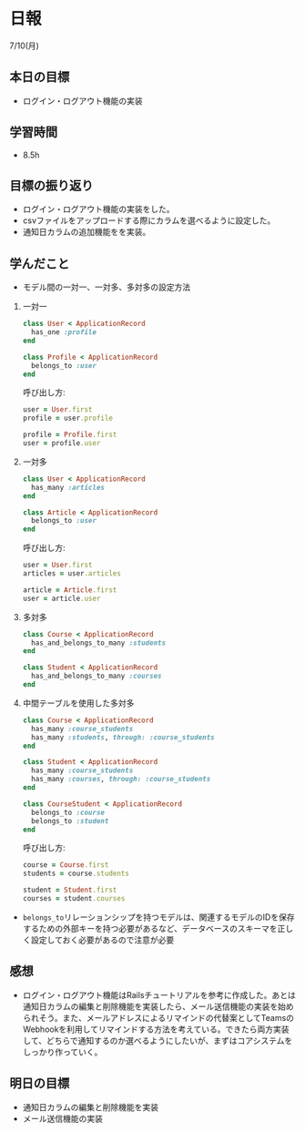 # 日報

7/10(月)

## 本日の目標

- ログイン・ログアウト機能の実装

## 学習時間

- 8.5h

## 目標の振り返り

- ログイン・ログアウト機能の実装をした。
- csvファイルをアップロードする際にカラムを選べるように設定した。
- 通知日カラムの追加機能をを実装。

## 学んだこと

- モデル間の一対一、一対多、多対多の設定方法
1. 一対一
    
    ```ruby
    class User < ApplicationRecord
      has_one :profile
    end
    
    class Profile < ApplicationRecord
      belongs_to :user
    end
    ```
    
    呼び出し方:
    
    ```ruby
    user = User.first
    profile = user.profile
    
    profile = Profile.first
    user = profile.user
    ```
    
2. 一対多
    
    ```ruby
    class User < ApplicationRecord
      has_many :articles
    end
    
    class Article < ApplicationRecord
      belongs_to :user
    end
    ```
    
    呼び出し方:
    
    ```ruby
    user = User.first
    articles = user.articles
    
    article = Article.first
    user = article.user
    ```
    
3. 多対多
    
    ```ruby
    class Course < ApplicationRecord
      has_and_belongs_to_many :students
    end
    
    class Student < ApplicationRecord
      has_and_belongs_to_many :courses
    end
    ```
    
4. 中間テーブルを使用した多対多
    
    ```ruby
    class Course < ApplicationRecord
      has_many :course_students
      has_many :students, through: :course_students
    end
    
    class Student < ApplicationRecord
      has_many :course_students
      has_many :courses, through: :course_students
    end
    
    class CourseStudent < ApplicationRecord
      belongs_to :course
      belongs_to :student
    end
    ```
    
    呼び出し方:
    
    ```ruby
    course = Course.first
    students = course.students
    
    student = Student.first
    courses = student.courses
    ```
    
- `belongs_to`リレーションシップを持つモデルは、関連するモデルのIDを保存するための外部キーを持つ必要があるなど、データベースのスキーマを正しく設定しておく必要があるので注意が必要

## 感想

- ログイン・ログアウト機能はRailsチュートリアルを参考に作成した。あとは通知日カラムの編集と削除機能を実装したら、メール送信機能の実装を始められそう。また、メールアドレスによるリマインドの代替案としてTeamsのWebhookを利用してリマインドする方法を考えている。できたら両方実装して、どちらで通知するのか選べるようにしたいが、まずはコアシステムをしっかり作っていく。

## 明日の目標

- 通知日カラムの編集と削除機能を実装
- メール送信機能の実装
